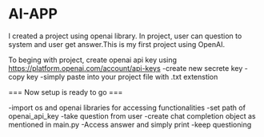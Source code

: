 # AI-APP
I created a project using openai library. In project, user can question to system and user get answer.This is my first project using OpenAI.

To beging with project, create openai api key using https://platform.openai.com/account/api-keys
-create new secrete key
-copy key
-simply paste into your project file with .txt extenstion

=== Now setup is ready to go ===

-import os and openai libraries for accessing functionalities
-set path of openai_api_key
-take question from user
-create chat completion object as mentioned in main.py
-Access answer and simply print
-keep questioning
